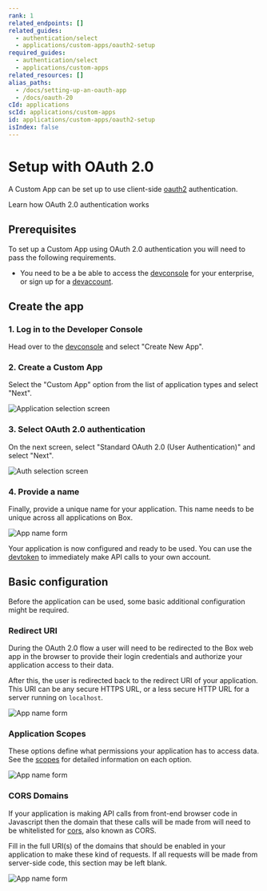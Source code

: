 ```yaml
---
rank: 1
related_endpoints: []
related_guides:
  - authentication/select
  - applications/custom-apps/oauth2-setup
required_guides:
  - authentication/select
  - applications/custom-apps
related_resources: []
alias_paths:
  - /docs/setting-up-an-oauth-app
  - /docs/oauth-20
cId: applications
scId: applications/custom-apps
id: applications/custom-apps/oauth2-setup
isIndex: false
---
```

# Setup with OAuth 2.0

A Custom App can be set up to use client-side [oauth2][oauth2] authentication.

<CTA to="g://authentication/oauth2">
Learn how OAuth 2.0 authentication works

</CTA>

## Prerequisites

To set up a Custom App using OAuth 2.0 authentication you will need to pass the
following requirements.

* You need to be a be able to access the [devconsole][devconsole] for
  your enterprise, or sign up for a [devaccount][devaccount].

## Create the app

### 1. Log in to the Developer Console

Head over to the [devconsole][devconsole] and select "Create New App".

### 2. Create a Custom App

Select the "Custom App" option from the list of application types and select
"Next".

<ImageFrame>

![Application selection screen](../images/app-types.png)

</ImageFrame>

### 3. Select OAuth 2.0 authentication

On the next screen, select "Standard OAuth 2.0 (User Authentication)" and select
"Next".

<ImageFrame width="400">

![Auth selection screen](../images/auth-types.png)

</ImageFrame>

### 4. Provide a name

Finally, provide a unique name for your application. This name needs to be
unique across all applications on Box.

<ImageFrame width="600">

![App name form](../images/app-name.png)

</ImageFrame>

<Message>

Your application is now configured and ready to be used. You can use the
[devtoken][devtoken] to immediately make API calls to your own account.

</Message>

## Basic configuration

Before the application can be used, some basic additional configuration might be
required.

### Redirect URI

During the OAuth 2.0 flow a user will need to be redirected to the Box web app
in the browser to provide their login credentials and authorize your application
access to their data.

After this, the user is redirected back to the redirect URI of your application.
This URI can be any secure HTTPS URL, or a less secure HTTP URL for a server
running on `localhost`.

<ImageFrame width="600">

![App name form](../images/app-redirect-uri.png)

</ImageFrame>

### Application Scopes

These options define what permissions your application has to access data. See
the [scopes][scopes] for detailed information on each option.

<ImageFrame width="600">

![App name form](../images/app-scopes.png)

</ImageFrame>

### CORS Domains

If your application is making API calls from front-end browser code in
Javascript then the domain that these calls will be made from will need to be
whitelisted for [cors][cors], also known as CORS.

Fill in the full URI(s) of the domains that should be enabled in your
application to make these kind of requests. If all requests will be made from
server-side code, this section may be left blank.

<ImageFrame>

![App name form](../images/app-cors.png)

</ImageFrame>

[devconsole]: https://app.box.com/developers/console

[devaccount]: https://account.box.com/signup/n/developer

[devtoken]: g://authentication/access-tokens/developer-tokens

[scopes]: g://api-calls/permissions-and-errors/scopes

[cors]: https://en.wikipedia.org/wiki/Cross-origin_resource_sharing

[oauth2]: g://authentication/oauth2

